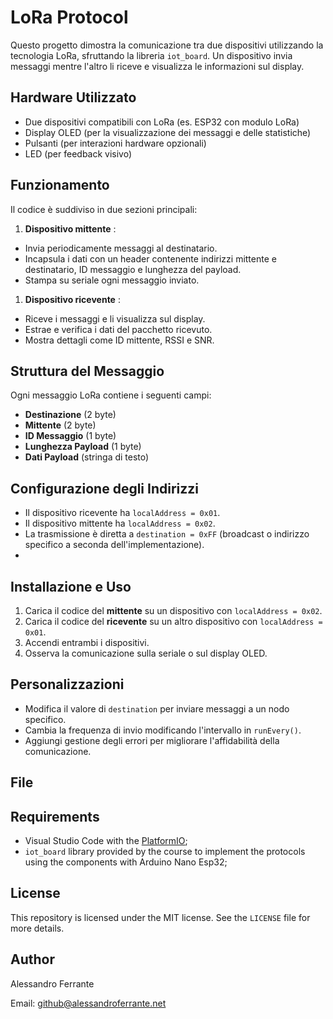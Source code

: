 # LoRa Protocol

Questo progetto dimostra la comunicazione tra due dispositivi utilizzando la tecnologia LoRa, sfruttando la libreria `iot_board`. Un dispositivo invia messaggi mentre l'altro li riceve e visualizza le informazioni sul display.

## Hardware Utilizzato

* Due dispositivi compatibili con LoRa (es. ESP32 con modulo LoRa)
* Display OLED (per la visualizzazione dei messaggi e delle statistiche)
* Pulsanti (per interazioni hardware opzionali)
* LED (per feedback visivo)

## Funzionamento

Il codice è suddiviso in due sezioni principali:

1. **Dispositivo mittente** :

* Invia periodicamente messaggi al destinatario.
* Incapsula i dati con un header contenente indirizzi mittente e destinatario, ID messaggio e lunghezza del payload.
* Stampa su seriale ogni messaggio inviato.

1. **Dispositivo ricevente** :

* Riceve i messaggi e li visualizza sul display.
* Estrae e verifica i dati del pacchetto ricevuto.
* Mostra dettagli come ID mittente, RSSI e SNR.

## Struttura del Messaggio

Ogni messaggio LoRa contiene i seguenti campi:

* **Destinazione** (2 byte)
* **Mittente** (2 byte)
* **ID Messaggio** (1 byte)
* **Lunghezza Payload** (1 byte)
* **Dati Payload** (stringa di testo)

## Configurazione degli Indirizzi

* Il dispositivo ricevente ha `localAddress = 0x01`.
* Il dispositivo mittente ha `localAddress = 0x02`.
* La trasmissione è diretta a `destination = 0xFF` (broadcast o indirizzo specifico a seconda dell'implementazione).
* 

## Installazione e Uso

1. Carica il codice del **mittente** su un dispositivo con `localAddress = 0x02`.
2. Carica il codice del **ricevente** su un altro dispositivo con `localAddress = 0x01`.
3. Accendi entrambi i dispositivi.
4. Osserva la comunicazione sulla seriale o sul display OLED.

## Personalizzazioni

* Modifica il valore di `destination` per inviare messaggi a un nodo specifico.
* Cambia la frequenza di invio modificando l'intervallo in `runEvery()`.
* Aggiungi gestione degli errori per migliorare l'affidabilità della comunicazione.

## File

## Requirements

- Visual Studio Code with the [PlatformIO](https://platformio.org/);
- `iot_board` library provided by the course to implement the protocols using the components with Arduino Nano Esp32;

## License

This repository is licensed under the MIT license. See the `LICENSE` file for more details.

## Author

Alessandro Ferrante

Email: [github@alessandroferrante.net](mailto:github@alessandroferrante.net)
